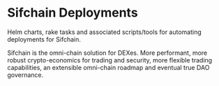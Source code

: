 # Sifchain Deployments

Helm charts, rake tasks and associated scripts/tools for automating deployments for Sifchain.

Sifchain is the omni-chain solution for DEXes. More performant, more robust crypto-economics for trading and security, more flexible trading capabilities, an extensible omni-chain roadmap and eventual true DAO governance.
